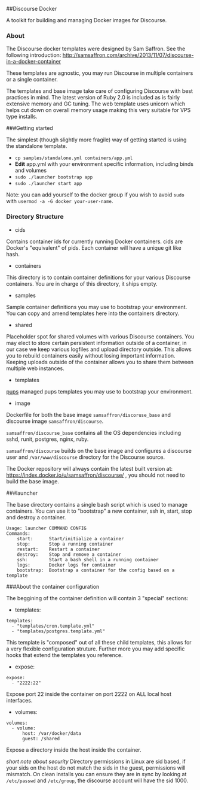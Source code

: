 ##Discourse Docker

A toolkit for building and managing Docker images for Discourse.

### About

The Discourse docker templates were designed by Sam Saffron. See the following introduction: http://samsaffron.com/archive/2013/11/07/discourse-in-a-docker-container

These templates are agnostic, you may run Discourse in multiple containers or a single container.

The templates and base image take care of configuring Discourse with best practices in mind. The latest version of Ruby 2.0 is included as is fairly extensive memory and GC tuning. The web template uses unicorn which helps cut down on overall memory usage making this very suitable for VPS type installs.

###Getting started

The simplest (though slightly more fragile) way of getting started is using the standalone template.

- `cp samples/standalone.yml containers/app.yml`
- **Edit** app.yml with your environment specific information, including binds and volumes
- `sudo ./launcher bootstrap app`
- `sudo ./launcher start app`

Note: you can add yourself to the docker group if you wish to avoid `sudo` with `usermod -a -G docker your-user-name`.

### Directory Structure

- cids

Contains container ids for currently running Docker containers. cids are Docker's "equivalent" of pids. Each container will have a unique git like hash.

- containers

This directory is to contain container definitions for your various Discourse containers. You are in charge of this directory, it ships empty.

- samples

Sample container definitions you may use to bootstrap your environment. You can copy and amend templates here into the containers directory.

- shared

Placeholder spot for shared volumes with various Discourse containers. You may elect to store certain persistent information outside of a container, in our case we keep various logfiles and upload directory outside. This allows you to rebuild containers easily without losing important information. Keeping uploads outside of the container allows you to share them between multiple web instances.

- templates

[pups](https://github.com/samsaffron/pups) managed pups templates you may use to bootstrap your environment.

- image

Dockerfile for both the base image `samsaffron/discoruse_base` and discourse image `samsaffron/discourse`.

`samsaffron/discourse_base` contains all the OS dependencies including sshd, runit, postgres, nginx, ruby.

`samsaffron/discourse` builds on the base image and configures a discourse user and `/var/www/discourse` directory for the Discourse source.

The Docker repository will always contain the latest built version at: https://index.docker.io/u/samsaffron/discourse/ , you should not need to build the base image.

###launcher

The base directory contains a single bash script which is used to manage containers. You can use it to "bootstrap" a new container, ssh in, start, stop and destroy a container.

```
Usage: launcher COMMAND CONFIG
Commands:
    start:      Start/initialize a container
    stop:       Stop a running container
    restart:    Restart a container
    destroy:    Stop and remove a container
    ssh:        Start a bash shell in a running container
    logs:       Docker logs for container
    bootstrap:  Bootstrap a container for the config based on a template
```


###About the container configuration

The beggining of the container definition will contain 3 "special" sections:

- templates:

```
templates:
  - "templates/cron.template.yml"
  - "templates/postgres.template.yml"
```

This template is "composed" out of all these child templates, this allows for a very flexible configuration struture. Further more you may add specific hooks that extend the templates you reference.

- expose:

```
expose:
  - "2222:22"
```

Expose port 22 inside the container on port 2222 on ALL local host interfaces.


- volumes:

```
volumes:
  - volume:
      host: /var/docker/data
      guest: /shared

```

Expose a directory inside the host inside the container.

*short note about security* Directory permissions in Linux are sid based, if your sids on the host do not match the sids in the guest, permissions will mismatch. On clean installs you can ensure they are in sync by looking at `/etc/passwd` and `/etc/group`, the discourse account will have the sid 1000.





